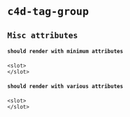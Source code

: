 # `c4d-tag-group`

## `Misc attributes`

####   `should render with minimum attributes`

```
<slot>
</slot>

```

####   `should render with various attributes`

```
<slot>
</slot>

```

